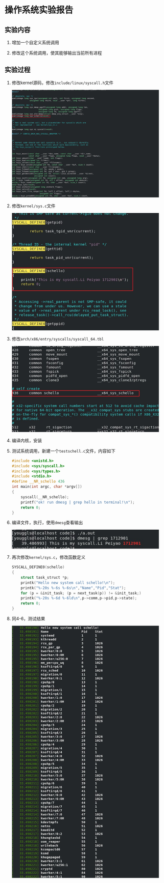 # 操作系统实验报告

## 实验内容

1. 增加一个自定义系统调用

2. 修改这个系统调用，使其能够输出当前所有进程

## 实验过程

1. 修改kernel源码，修改`include/linux/syscall.h`文件

    ![1](./images/1.jpg)

2. 修改`kernel/sys.c`文件

    ![3](./images/3.jpg)

3. 修改`arch/x86/entry/syscalls/syscall_64.tbl`

    ![2](./images/2.jpg)

4. 编译内核，安装

5. 测试系统调用，新建一个`testschell.c`文件，内容如下

    ```c
    #include <unistd.h>
    #include <sys/syscall.h>
    #include <sys/types.h>
    #include <stdio.h>
    #define __NR_schello 436
    int main(int argc, char *argv[])
    {
        syscall(__NR_schello);
        printf("ok! run dmesg | grep hello in terminal!\n");
        return 0;
    }
    ```

6. 编译文件，执行，使用`dmesg`查看输出

    ![4](./images/5.jpg)

7. 再次修改`kernel/sys.c`，修改函数定义

    ```c
    SYSCALL_DEFINE0(schello)
    {
        struct task_struct *p;
        printk("Hello new system call schello!\n");
        printk("%-20s %-6s %-6s\n","Name","Pid","Stat");
        for (p = &init_task; (p = next_task(p)) != &init_task;)
        printk("%-20s %-6d %-6ld\n",p->comm,p->pid,p->state);
        return 0;
    }
    ```

8. 同4-6，测试结果

    ![4](./images/4.jpg)
